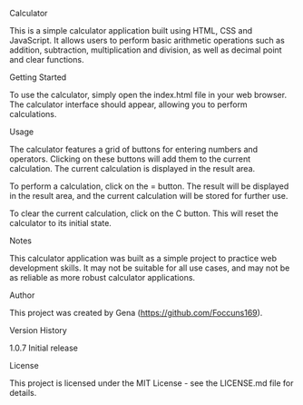 Calculator

This is a simple calculator application built using HTML, CSS and JavaScript. It allows users to perform basic arithmetic operations such as addition, subtraction, multiplication and division, as well as decimal point and clear functions.

Getting Started

To use the calculator, simply open the index.html file in your web browser. The calculator interface should appear, allowing you to perform calculations.

Usage

The calculator features a grid of buttons for entering numbers and operators. Clicking on these buttons will add them to the current calculation. The current calculation is displayed in the result area.

To perform a calculation, click on the = button. The result will be displayed in the result area, and the current calculation will be stored for further use.

To clear the current calculation, click on the C button. This will reset the calculator to its initial state.

Notes

This calculator application was built as a simple project to practice web development skills. It may not be suitable for all use cases, and may not be as reliable as more robust calculator applications.

Author

This project was created by Gena (https://github.com/Foccuns169).

Version History

1.0.7
Initial release

License

This project is licensed under the MIT License - see the LICENSE.md file for details.
